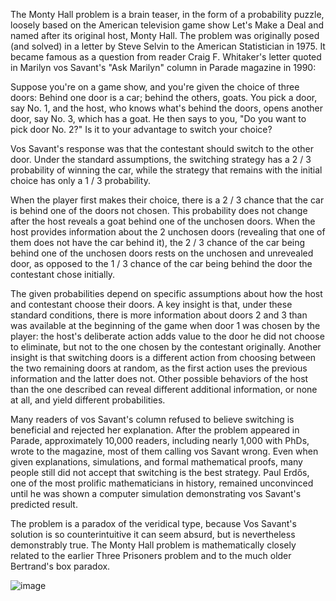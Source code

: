 The Monty Hall problem is a brain teaser, in the form of a probability puzzle, loosely based on the American television game show Let's Make a Deal and named after its original host, Monty Hall. The problem was originally posed (and solved) in a letter by Steve Selvin to the American Statistician in 1975. It became famous as a question from reader Craig F. Whitaker's letter quoted in Marilyn vos Savant's "Ask Marilyn" column in Parade magazine in 1990:

Suppose you're on a game show, and you're given the choice of three doors: Behind one door is a car; behind the others, goats. You pick a door, say No. 1, and the host, who knows what's behind the doors, opens another door, say No. 3, which has a goat. He then says to you, "Do you want to pick door No. 2?" Is it to your advantage to switch your choice?

Vos Savant's response was that the contestant should switch to the other door. Under the standard assumptions, the switching strategy has a 
2
/
3
 probability of winning the car, while the strategy that remains with the initial choice has only a 
1
/
3
 probability.

When the player first makes their choice, there is a 
2
/
3
 chance that the car is behind one of the doors not chosen. This probability does not change after the host reveals a goat behind one of the unchosen doors. When the host provides information about the 2 unchosen doors (revealing that one of them does not have the car behind it), the 
2
/
3
 chance of the car being behind one of the unchosen doors rests on the unchosen and unrevealed door, as opposed to the 
1
/
3
 chance of the car being behind the door the contestant chose initially.

The given probabilities depend on specific assumptions about how the host and contestant choose their doors. A key insight is that, under these standard conditions, there is more information about doors 2 and 3 than was available at the beginning of the game when door 1 was chosen by the player: the host's deliberate action adds value to the door he did not choose to eliminate, but not to the one chosen by the contestant originally. Another insight is that switching doors is a different action from choosing between the two remaining doors at random, as the first action uses the previous information and the latter does not. Other possible behaviors of the host than the one described can reveal different additional information, or none at all, and yield different probabilities.

Many readers of vos Savant's column refused to believe switching is beneficial and rejected her explanation. After the problem appeared in Parade, approximately 10,000 readers, including nearly 1,000 with PhDs, wrote to the magazine, most of them calling vos Savant wrong. Even when given explanations, simulations, and formal mathematical proofs, many people still did not accept that switching is the best strategy. Paul Erdős, one of the most prolific mathematicians in history, remained unconvinced until he was shown a computer simulation demonstrating vos Savant's predicted result.

The problem is a paradox of the veridical type, because Vos Savant's solution is so counterintuitive it can seem absurd, but is nevertheless demonstrably true. The Monty Hall problem is mathematically closely related to the earlier Three Prisoners problem and to the much older Bertrand's box paradox.

![image](https://user-images.githubusercontent.com/60455005/174881287-3671f88c-b522-47ae-acd6-9b9026eff058.png)
